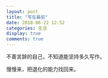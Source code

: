 ```yaml
---
layout: post
title: "写在最前"
date: 2018-06-22 12:52
categories: 生活
display: true
comments: true
---
```


不善言辞的自己，不知道能坚持多久写作。

慢慢来，把退化的能力找回来。